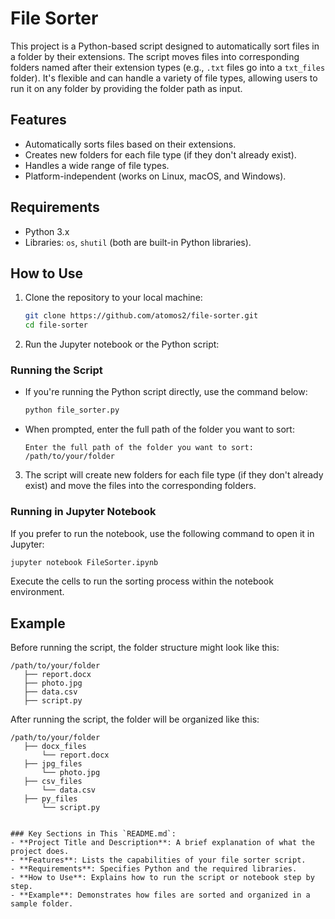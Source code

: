 
# File Sorter

This project is a Python-based script designed to automatically sort files in a folder by their extensions. The script moves files into corresponding folders named after their extension types (e.g., `.txt` files go into a `txt_files` folder). It's flexible and can handle a variety of file types, allowing users to run it on any folder by providing the folder path as input.

## Features

- Automatically sorts files based on their extensions.
- Creates new folders for each file type (if they don't already exist).
- Handles a wide range of file types.
- Platform-independent (works on Linux, macOS, and Windows).

## Requirements

- Python 3.x
- Libraries: `os`, `shutil` (both are built-in Python libraries).

## How to Use

1. Clone the repository to your local machine:
   ```bash
   git clone https://github.com/atomos2/file-sorter.git
   cd file-sorter
   ```

2. Run the Jupyter notebook or the Python script:

### Running the Script

- If you're running the Python script directly, use the command below:
   ```bash
   python file_sorter.py
   ```

- When prompted, enter the full path of the folder you want to sort:
   ```
   Enter the full path of the folder you want to sort: /path/to/your/folder
   ```

3. The script will create new folders for each file type (if they don't already exist) and move the files into the corresponding folders.

### Running in Jupyter Notebook

If you prefer to run the notebook, use the following command to open it in Jupyter:
```bash
jupyter notebook FileSorter.ipynb
```
Execute the cells to run the sorting process within the notebook environment.

## Example

Before running the script, the folder structure might look like this:

```
/path/to/your/folder
   ├── report.docx
   ├── photo.jpg
   ├── data.csv
   ├── script.py
```

After running the script, the folder will be organized like this:

```
/path/to/your/folder
   ├── docx_files
       └── report.docx
   ├── jpg_files
       └── photo.jpg
   ├── csv_files
       └── data.csv
   ├── py_files
       └── script.py
```


```

### Key Sections in This `README.md`:
- **Project Title and Description**: A brief explanation of what the project does.
- **Features**: Lists the capabilities of your file sorter script.
- **Requirements**: Specifies Python and the required libraries.
- **How to Use**: Explains how to run the script or notebook step by step.
- **Example**: Demonstrates how files are sorted and organized in a sample folder.

```
